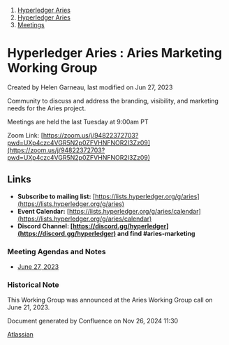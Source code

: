 1. [Hyperledger Aries](index.html)
2. [Hyperledger Aries](Hyperledger-Aries_18481154.html)
3. [Meetings](Meetings_18481222.html)

# Hyperledger Aries : Aries Marketing Working Group

Created by Helen Garneau, last modified on Jun 27, 2023

Community to discuss and address the branding, visibility, and marketing needs for the Aries project.

Meetings are held the last Tuesday at 9:00am PT

Zoom Link: [https://zoom.us/j/94822372703?pwd=UXp4czc4VGR5N2p0ZFVHNFNOR2I3Zz09](https://zoom.us/j/94822372703?pwd=UXp4czc4VGR5N2p0ZFVHNFNOR2I3Zz09)

## Links

- **Subscribe to mailing list:** [https://lists.hyperledger.org/g/aries](https://lists.hyperledger.org/g/aries)
- **Event Calendar:** [https://lists.hyperledger.org/g/aries/calendar](https://lists.hyperledger.org/g/aries/calendar)
- **Discord Channel: [https://discord.gg/hyperledger](https://discord.gg/hyperledger) and find #aries-marketing**

### Meeting Agendas and Notes

- [June 27, 2023](https://lf-hyperledger.atlassian.net/wiki/x/VmAaAQ)

### Historical Note

This Working Group was announced at the Aries Working Group call on June 21, 2023. 

Document generated by Confluence on Nov 26, 2024 11:30

[Atlassian](http://www.atlassian.com/)
